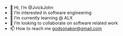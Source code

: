 - 👋 Hi, I’m @JvickJohn
- 👀 I’m interested in software engineering
- 🌱 I’m currently learning @ ALX 
- 💞️ I’m looking to collaborate on software related work
- 📫 How to reach me godsonakor@gmail.com

<!---
JvickJohn/JvickJohn is a ✨ special ✨ repository because its `README.md` (this file) appears on your GitHub profile.
You can click the Preview link to take a look at your changes.
--->
